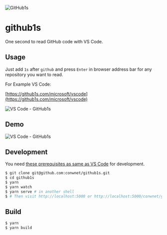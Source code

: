![GitHub1s](https://raw.githubusercontent.com/conwnet/github1s/master/resources/images/logo.png)
# github1s

One second to read GitHub code with VS Code.

## Usage

Just add `1s` after `github` and press `Enter` in browser address bar for any repository you want to read.

For Example VS Code:

[https://github1s.com/microsoft/vscode](https://github1s.com/microsoft/vscode)

![VS Code - GitHub1s](https://raw.githubusercontent.com/conwnet/github1s/master/resources/images/vs-code-github1s.png)

## Demo

![VS Code - GitHub1s](https://raw.githubusercontent.com/conwnet/github1s/master/resources/images/demo.png)

## Development

You need [these prerequisites as same as VS Code](https://github.com/microsoft/vscode/wiki/How-to-Contribute#prerequisites) for development.

```bash
$ git clone git@github.com:conwnet/github1s.git
$ cd github1s
$ yarn
$ yarn watch
$ yarn serve # in another shell
$ # Then visit http://localhost:5000 or http://localhost:5000/conwnet/github1s once the build is completed.
```

## Build

```bash
$ yarn
$ yarn build
```

